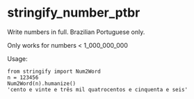 # stringify_number_ptbr
Write numbers in full. Brazilian Portuguese only.

Only works for numbers < 1_000_000_000

Usage:
```
from stringify import Num2Word
n = 123456
Num2Word(n).humanize()
'cento e vinte e três mil quatrocentos e cinquenta e seis'
```
